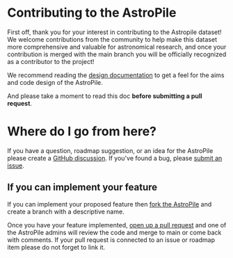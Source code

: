 # Contributing to the AstroPile

First off, thank you for your interest in contributing to the Astropile dataset! We welcome contributions from the community to help make this dataset more comprehensive and valuable for astronomical research, and once your contribution is merged with the main branch you will be officially recognized as a contributor to the project!

We recommend reading the [design documentation](https://github.com/AstroPile/AstroPile_prototype/blob/main/DESIGN.md) to get a feel for the aims and code design of the AstroPile.

And please take a moment to read this doc **before submitting a pull request**.

# Where do I go from here?

If you have a question, roadmap suggestion, or an idea for the AstroPile please create a [GitHub discussion](https://github.com/AstroPile/AstroPile_prototype/discussions). If you've found a bug, please [submit an issue](https://github.com/AstroPile/AstroPile_prototype/issues).

## If you can implement your feature

If you can implement your proposed feature then [fork the AstroPile](https://docs.github.com/en/get-started/quickstart/fork-a-repo) and create a branch with a descriptive name.

Once you have your feature implemented, [open up a pull request](https://docs.github.com/en/pull-requests/collaborating-with-pull-requests/proposing-changes-to-your-work-with-pull-requests/creating-a-pull-request) and one of the AstroPile admins will review the code and merge to main or come back with comments. If your pull request is connected to an issue or roadmap item please do not forget to link it.
